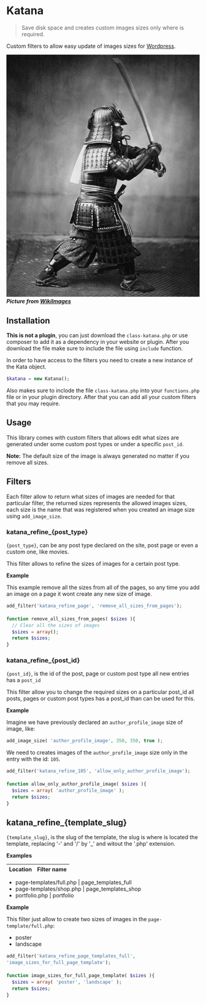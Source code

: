 # Katana

> Save disk space and creates custom images sizes only where is
required.

Custom filters to allow easy update of images sizes for [Wordpress](https://wordpress.org/).

![](/media/samurai.jpg)  
***Picture from [WikiImages](https://pixabay.com/samurai-guerrero-caza-de-samurai-67662/)***

## Installation 

**This is not a plugin**, you can just download the `class-katana.php`
or use composer to add it as a dependency in your website or plugin.
After you download the file make sure to include the file using `include` function.

In order to have access to the filters you need to create a new instance
of the Kata object.

```php
$katana = new Katana();
```

Also makes sure to inclode the file `class-katana.php` into your
`functions.php` file or in your plugin directory. After that you 
can add all your custom filters that you may require.

## Usage

This library comes with custom filters that allows edit what sizes are
generated under some custom post types or under a specific `post_id`. 

**Note:** The default size of the image is always generated no matter
if you remove all sizes.  

## Filters 

Each filter allow to return what sizes of images are needed for that
particular filter, the returned sizes represents the allowed images
sizes, each size is the name that was registered when you created an
image size using `add_image_size`.

### katana_refine_{post_type}  

`{post_type}`, can be any post type declared on the site, post page or
even a custom one, like movies.

This filter allows to refine the sizes of images for a certain post
type.

**Example**

This example remove all the sizes from all of the pages, so any time you
add an image on a page it wont create any new size of image. 

```php
add_filter('katana_refine_page', 'remove_all_sizes_from_pages');

function remove_all_sizes_from_pages( $sizes ){
  // Clear all the sizes of images
  $sizes = array();
  return $sizes;
}
```

### katana_refine_{post_id}

`{post_id}`, is the id of the post, page or custom post type all new
entries has a `post_id`

This filter allow you to change the required sizes on a particular
post_id all posts, pages or custom post types has a post_id than can be
used for this. 

**Example**

Imagine we have previously declared an `author_profile_image` size of
image, like:

```php
add_image_size( 'author_profile_image', 350, 350, true );
```

We need to creates images of the `author_profile_image` size only in the
entry with the id: `105`.

```php
add_filter('katana_refine_105', 'allow_only_author_profile_image');

function allow_only_author_profile_image( $sizes ){
  $sizes = array( 'author_profile_image' );
  return $sizes; 
}
```

## katana_refine_{template_slug}

`{template_slug}`,  is the slug of the template, the slug is where is
located the template, replacing '-' and '/' by '_' and witout the '.php'
extension. 

**Examples**  

| Location                    |     Filter name             |  
|-----------------------------|-----------------------------|  

- page-templates/full.php     |     page_templates_full
- page-templates/shop.php     |     page_templates_shop
- portfolio.php               |     portfolio

**Example** 

This filter just allow to create two sizes of images in the
`page-template/full.php`: 

- poster
- landscape

```php
add_filter('katana_refine_page_templates_full',
'image_sizes_for_full_page_template');

function image_sizes_for_full_page_template( $sizes ){
  $sizes = array( 'poster', 'landscape' );
  return $sizes; 
}
```
